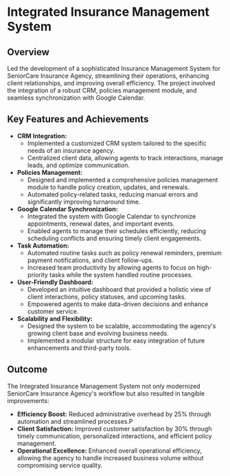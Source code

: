 # Integrated Insurance Management System 

## Overview
Led the development of a sophisticated Insurance Management System for SeniorCare Insurance Agency, streamlining their operations, enhancing client relationships, and improving overall efficiency. 
The project involved the integration of a robust CRM, policies management module, and seamless synchronization with Google Calendar.

## Key Features and Achievements
- **CRM Integration:**
    - Implemented a customized CRM system tailored to the specific needs of an insurance agency.
    - Centralized client data, allowing agents to track interactions, manage leads, and optimize communication.
- **Policies Management:**
    - Designed and implemented a comprehensive policies management module to handle policy creation, updates, and renewals.
    - Automated policy-related tasks, reducing manual errors and significantly improving turnaround time.
- **Google Calendar Synchronization:**
    - Integrated the system with Google Calendar to synchronize appointments, renewal dates, and important events.
    - Enabled agents to manage their schedules efficiently, reducing scheduling conflicts and ensuring timely client engagements.
- **Task Automation:**
    - Automated routine tasks such as policy renewal reminders, premium payment notifications, and client follow-ups.
    - Increased team productivity by allowing agents to focus on high-priority tasks while the system handled routine processes.
- **User-Friendly Dashboard:**
    - Developed an intuitive dashboard that provided a holistic view of client interactions, policy statuses, and upcoming tasks.
    - Empowered agents to make data-driven decisions and enhance customer service.
- **Scalability and Flexibility:**
    - Designed the system to be scalable, accommodating the agency's growing client base and evolving business needs.
    - Implemented a modular structure for easy integration of future enhancements and third-party tools.

## Outcome
The Integrated Insurance Management System not only modernized SeniorCare Insurance Agency's workflow but also resulted in tangible improvements:
- **Efficiency Boost:** Reduced administrative overhead by 25% through automation and streamlined processes.P
- **Client Satisfaction:** Improved customer satisfaction by 30% through timely communication, personalized interactions, and efficient policy management.
- **Operational Excellence:** Enhanced overall operational efficiency, allowing the agency to handle increased business volume without compromising service quality.
